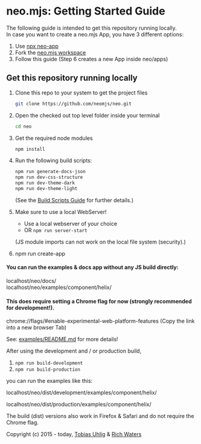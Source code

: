# neo.mjs: Getting Started Guide
The following guide is intended to get this repository running locally.<br>
In case you want to create a neo.mjs App, you have 3 different options:

1. Use <a href="https://github.com/neomjs/create-app">npx neo-app</a>
2. Fork the <a href="https://github.com/neomjs/workspace">neo.mjs workspace</a>
3. Follow this guide (Step 6 creates a new App inside neo/apps)

## Get this repository running locally
1. Clone this repo to your system to get the project files
   ```sh
   git clone https://github.com/neomjs/neo.git
   ```

2. Open the checked out top level folder inside your terminal
   ```sh
   cd neo
   ```

3. Get the required node modules
   ```sh
   npm install
   ```

4. Run the following build scripts:
   ```sh
   npm run generate-docs-json
   npm run dev-css-structure
   npm run dev-theme-dark
   npm run dev-theme-light
   ```

   (See the <a href="../docs/tutorials/10_BuildScripts.md">Build Scripts Guide</a> for further details.)

5. Make sure to use a local WebServer!
   * Use a local webserver of your choice
   * OR `npm run server-start`

   (JS module imports can not work on the local file system (security).)
   
6. npm run create-app

#### You can run the examples & docs app **without** any JS build directly:  
localhost/neo/docs/  
localhost/neo/examples/component/helix/

#### This does require setting a Chrome flag for now (strongly recommended for development!).
chrome://flags/#enable-experimental-web-platform-features (Copy the link into a new browser Tab)

See: <a href="../examples/README.md">examples/README.md</a> for more details!

After using the development and / or production build,
1. `npm run build-development`
2. `npm run build-production`

you can run the examples like this:

localhost/neo/dist/development/examples/component/helix/

localhost/neo/dist/production/examples/component/helix/

The build (dist) versions also work in Firefox & Safari and do not require the Chrome flag.

Copyright (c) 2015 - today, <a href="https://www.linkedin.com/in/tobiasuhlig/">Tobias Uhlig</a>
& <a href="https://www.linkedin.com/in/richwaters/">Rich Waters</a>
